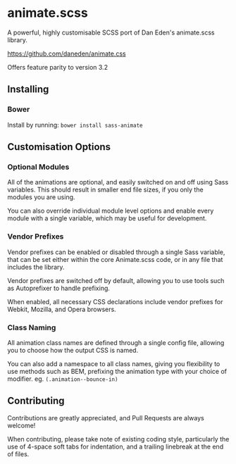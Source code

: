 # animate.scss

A powerful, highly customisable SCSS port of Dan Eden's animate.scss library.

https://github.com/daneden/animate.css

Offers feature parity to version 3.2


## Installing

### Bower

Install by running:
```bower install sass-animate```


## Customisation Options

### Optional Modules

All of the animations are optional, and easily switched on and off using Sass
variables. This should result in smaller end file sizes, if you only the modules
you are using.

You can also override individual module level options and enable every module
with a single variable, which may be useful for development.


### Vendor Prefixes

Vendor prefixes can be enabled or disabled through a single Sass variable, that
can be set either within the core Animate.scss code, or in any file that includes
the library.

Vendor prefixes are switched off by default, allowing you to use tools such as
Autoprefixer to handle prefixing.

When enabled, all necessary CSS declarations include vendor prefixes for Webkit,
Mozilla, and Opera browsers.


### Class Naming

All animation class names are defined through a single config file, allowing you
to choose how the output CSS is named.

You can also add a namespace to all class names, giving you flexibility to use
methods such as BEM, prefixing the animation type with your choice of modifier.
eg. ```(.animation--bounce-in)```


## Contributing

Contributions are greatly appreciated, and Pull Requests are always welcome!

When contributing, please take note of existing coding style, particularly the
use of 4-space soft tabs for indentation, and a trailing linebreak at the end of
files.
